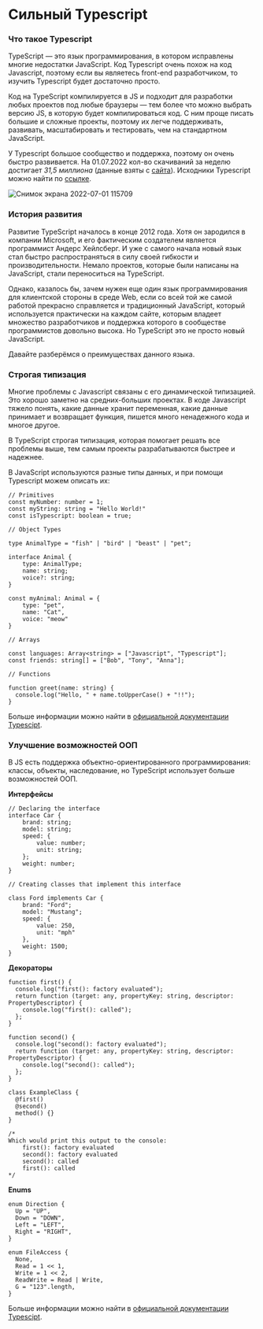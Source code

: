 # Сильный Typescript

### Что такое Typescript

TypeScript — это язык программирования, в котором исправлены многие недостатки JavaScript. Код Typescript очень похож на код Javascript, поэтому если вы являетесь front-end разработчиком, то изучить Typescript будет достаточно просто.

Код на TypeScript компилируется в JS и подходит для разработки любых проектов под любые браузеры — тем более что можно выбрать версию JS, в которую будет компилироваться код. С ним проще писать большие и сложные проекты, поэтому их легче поддерживать, развивать, масштабировать и тестировать, чем на стандартном JavaScript.

У Typescript большое сообщество и поддержка, поэтому он очень быстро развивается. На 01.07.2022 кол-во скачиваний за неделю достигает *31,5 миллиона* (данные взяты с [сайта](https://www.npmjs.com/package/typescript)). Исходники Typescript можно найти по [ссылке](https://github.com/Microsoft/TypeScript).

![Снимок экрана 2022-07-01 115709](https://user-images.githubusercontent.com/46563672/176879652-16948c9a-57e2-40a8-95d0-520df409f732.png)


### История развития

Развитие TypeScript началось в конце 2012 года. Хотя он зародился в компании Microsoft, и его фактическим создателем является программист Андерс Хейлсберг. И уже с самого начала новый язык стал быстро распространяться в силу своей гибкости и производительности. Немало проектов, которые были написаны на JavaScript, стали переноситься на TypeScript.  

Однако, казалось бы, зачем нужен еще один язык программирования для клиентской стороны в среде Web, если со всей той же самой работой прекрасно справляется и традиционный JavaScript, который используется практически на каждом сайте, которым владеет множество разработчиков и поддержка которого в сообществе программистов довольно высока. Но TypeScript это не просто новый JavaScript.

Давайте разберёмся о преимуществах данного языка.

### Строгая типизация

Многие проблемы с Javascript связаны с его динамической типизацией. Это хорошо заметно на средних-больших проектах. В коде Javascript тяжело понять, какие данные хранит переменная, какие данные принимает и возвращает функция, пишется много ненадежного кода и многое другое. 

В TypeScript строгая типизация, которая помогает решать все проблемы выше, тем самым проекты разрабатываются быстрее и надежнее. 

В JavaScript используются разные типы данных, и при помощи Typescript можем описать их:

```tsx
// Primitives
const myNumber: number = 1;
const myString: string = "Hello World!"
const isTypescript: boolean = true;

// Object Types

type AnimalType = "fish" | "bird" | "beast" | "pet";

interface Animal {
	type: AnimalType;
	name: string;
	voice?: string;
}

const myAnimal: Animal = {
	type: "pet",
	name: "Cat",
	voice: "meow"
}

// Arrays

const languages: Array<string> = ["Javascript", "Typescript"];
const friends: string[] = ["Bob", "Tony", "Anna"];

// Functions

function greet(name: string) {
  console.log("Hello, " + name.toUpperCase() + "!!");
}

```

Больше информации можно найти в [официальной документации Typescipt](https://www.typescriptlang.org/).

### Улучшение возможностей ООП

В JS есть поддержка объектно-ориентированного программирования: классы, объекты, наследование, но TypeScript использует больше возможностей ООП.

**Интерфейсы**

```tsx
// Declaring the interface
interface Car {
	brand: string;
	model: string;
	speed: {
		value: number;
		unit: string;
	};
	weight: number;
}

// Creating classes that implement this interface

class Ford implements Car {
	brand: "Ford";
	model: "Mustang";
	speed: {
		value: 250,
		unit: "mph"
	},
	weight: 1500;
}

```

**Декораторы**

```tsx
function first() {
  console.log("first(): factory evaluated");
  return function (target: any, propertyKey: string, descriptor: PropertyDescriptor) {
    console.log("first(): called");
  };
}
 
function second() {
  console.log("second(): factory evaluated");
  return function (target: any, propertyKey: string, descriptor: PropertyDescriptor) {
    console.log("second(): called");
  };
}
 
class ExampleClass {
  @first()
  @second()
  method() {}
}

/*
Which would print this output to the console:
	first(): factory evaluated
	second(): factory evaluated
	second(): called
	first(): called
*/
```

**Enums**

```tsx
enum Direction {
  Up = "UP",
  Down = "DOWN",
  Left = "LEFT",
  Right = "RIGHT",
}

enum FileAccess {
  None,
  Read = 1 << 1,
  Write = 1 << 2,
  ReadWrite = Read | Write,
  G = "123".length,
}
```

Больше информации можно найти в [официальной документации Typescipt](https://www.typescriptlang.org/).
